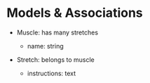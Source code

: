 # Models & Associations

- Muscle: has many stretches
    - name: string

- Stretch: belongs to muscle
    - instructions: text